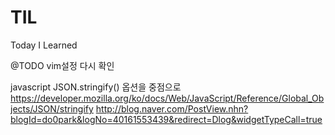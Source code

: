 # TIL
Today I Learned

@TODO vim설정 다시 확인


javascript
JSON.stringify()
옵션을 중점으로
https://developer.mozilla.org/ko/docs/Web/JavaScript/Reference/Global_Objects/JSON/stringify
http://blog.naver.com/PostView.nhn?blogId=do0park&logNo=40161553439&redirect=Dlog&widgetTypeCall=true
